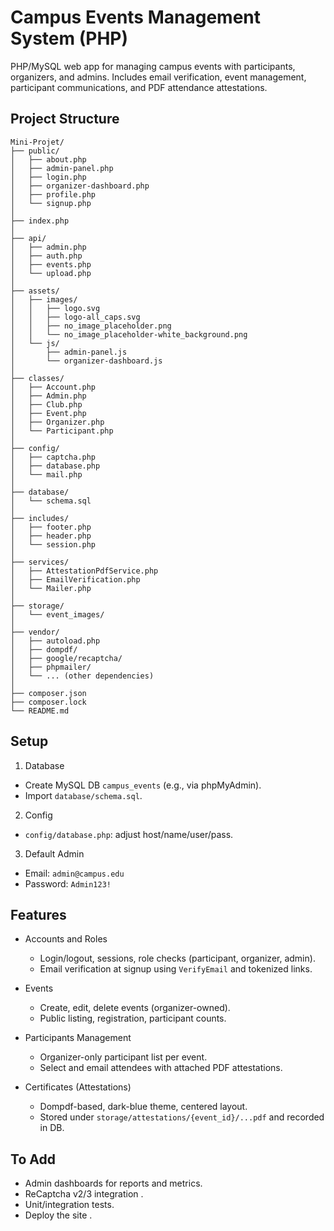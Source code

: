 # Campus Events Management System (PHP)

PHP/MySQL web app for managing campus events with participants, organizers, and admins. Includes email verification, event management, participant communications, and PDF attendance attestations.

## Project Structure

```
Mini-Projet/
├── public/
│   ├── about.php
│   ├── admin-panel.php
│   ├── login.php
│   ├── organizer-dashboard.php
│   ├── profile.php
│   └── signup.php
│
├── index.php
│
├── api/
│   ├── admin.php
│   ├── auth.php
│   ├── events.php
│   └── upload.php
│
├── assets/
│   ├── images/
│   │   ├── logo.svg
│   │   ├── logo-all_caps.svg
│   │   ├── no_image_placeholder.png
│   │   └── no_image_placeholder-white_background.png
│   └── js/
│       ├── admin-panel.js
│       └── organizer-dashboard.js
│
├── classes/
│   ├── Account.php
│   ├── Admin.php
│   ├── Club.php
│   ├── Event.php
│   ├── Organizer.php
│   └── Participant.php
│
├── config/
│   ├── captcha.php
│   ├── database.php
│   └── mail.php
│
├── database/
│   └── schema.sql
│
├── includes/
│   ├── footer.php
│   ├── header.php
│   └── session.php
│
├── services/
│   ├── AttestationPdfService.php
│   ├── EmailVerification.php
│   └── Mailer.php
│
├── storage/
│   └── event_images/
│
├── vendor/
│   ├── autoload.php
│   ├── dompdf/
│   ├── google/recaptcha/
│   ├── phpmailer/
│   └── ... (other dependencies)
│
├── composer.json
├── composer.lock
└── README.md
```

## Setup

1) Database
- Create MySQL DB `campus_events` (e.g., via phpMyAdmin).
- Import `database/schema.sql`.

2) Config
- `config/database.php`: adjust host/name/user/pass.

3) Default Admin
- Email: `admin@campus.edu`
- Password: `Admin123!`


## Features

- Accounts and Roles
  - Login/logout, sessions, role checks (participant, organizer, admin).
  - Email verification at signup using `VerifyEmail` and tokenized links.

- Events
  - Create, edit, delete events (organizer-owned).
  - Public listing, registration, participant counts.

- Participants Management
  - Organizer-only participant list per event.
  - Select and email attendees with attached PDF attestations.

- Certificates (Attestations)
  - Dompdf-based, dark-blue theme, centered layout.
  - Stored under `storage/attestations/{event_id}/...pdf` and recorded in DB.

## To Add

- Admin dashboards for reports and metrics.
- ReCaptcha v2/3 integration .
- Unit/integration tests.
- Deploy the site .


